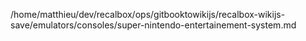 /home/matthieu/dev/recalbox/ops/gitbooktowikijs/recalbox-wikijs-save/emulators/consoles/super-nintendo-entertainement-system.md